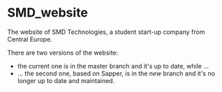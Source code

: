 # SMD_website

The website of SMD Technologies, a student start-up company from Central Europe.

There are two versions of the website:

- the current one is in the master branch and it's up to date, while ...
- ... the second one, based on Sapper, is in the _new_ branch and it's no longer up to date and maintained.
